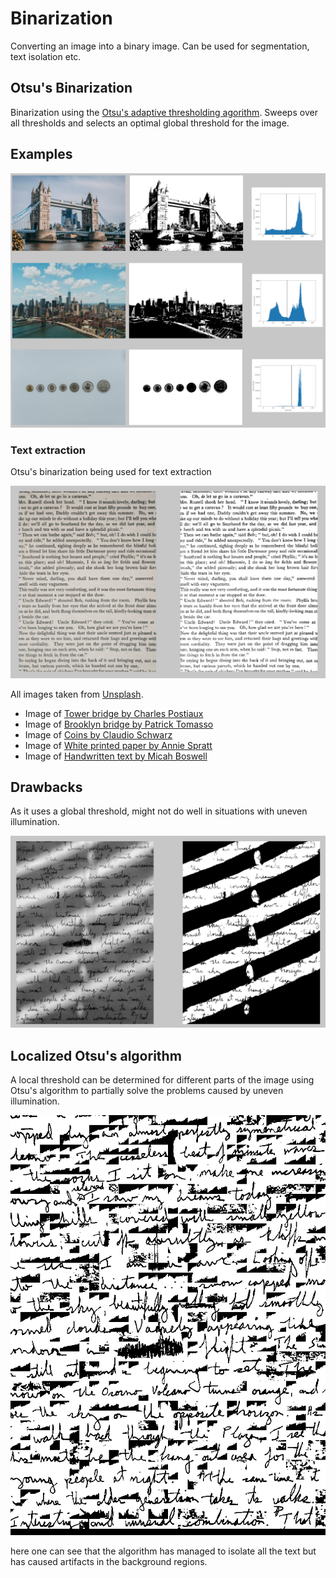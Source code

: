 # Binarization

Converting an image into a binary image. Can be used for segmentation, text isolation etc.

## Otsu's Binarization

Binarization using the [Otsu's adaptive thresholding agorithm](https://en.wikipedia.org/wiki/Otsu%27s_method). Sweeps over all thresholds and selects an optimal global threshold for the image.

## Examples

![Some example images for Otsu's binarization](./demo_images/examples.png)

### Text extraction

Otsu's binarization being used for text extraction

![text extraction example image](./demo_images/text_demo.png)

All images taken from [Unsplash](https://unsplash.com). 
+ Image of [Tower bridge by Charles Postiaux](https://unsplash.com/photos/Q6UehpkBSnQ)
+ Image of [Brooklyn bridge by Patrick Tomasso](https://unsplash.com/photos/SVVTZtTGyaU)
+ Image of [Coins by Claudio Schwarz](https://unsplash.com/photos/a_DfqkONlm8)
+ Image of [White printed paper by Annie Spratt](https://unsplash.com/photos/a_DfqkONlm8)
+ Image of [Handwritten text by Micah Boswell](https://unsplash.com/photos/00nHr1Lpq6w)

## Drawbacks

As it uses a global threshold, might not do well in situations with uneven illumination. 

![Example image where binarization failed](./demo_images/fail.png)

## Localized Otsu's algorithm

A local threshold can be determined for different parts of the image using Otsu's algorithm to partially solve the problems caused by uneven illumination.

![Localized thresholding result](./demo_images/local_otsu.png)

here one can see that the algorithm has managed to isolate all the text but has caused artifacts in the background regions.